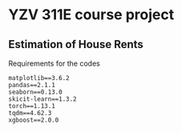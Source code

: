 # YZV 311E course project
## Estimation of House Rents

Requirements for the codes

```
matplotlib==3.6.2
pandas==2.1.1
seaborn==0.13.0
skicit-learn==1.3.2
torch==1.13.1
tqdm==4.62.3
xgboost==2.0.0
```